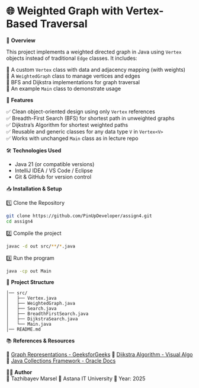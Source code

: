 # 🌐 Weighted Graph with Vertex-Based Traversal

📌 **Overview**

This project implements a weighted directed graph in Java using `Vertex` objects instead of traditional `Edge` classes. It includes:

🔹 A custom `Vertex` class with data and adjacency mapping (with weights)  
🔹 A `WeightedGraph` class to manage vertices and edges  
🔹 BFS and Dijkstra implementations for graph traversal  
🔹 An example `Main` class to demonstrate usage

🚀 **Features**

✅ Clean object-oriented design using only `Vertex` references  
✅ Breadth-First Search (BFS) for shortest path in unweighted graphs  
✅ Dijkstra’s Algorithm for shortest weighted paths  
✅ Reusable and generic classes for any data type `V` in `Vertex<V>`  
✅ Works with unchanged `Main` class as in lecture repo

🛠 **Technologies Used**

- Java 21 (or compatible versions)
- IntelliJ IDEA / VS Code / Eclipse
- Git & GitHub for version control

📥 **Installation & Setup**

1️⃣ Clone the Repository
```bash
git clone https://github.com/PinUpDeveloper/assign4.git
cd assign4
```

2️⃣ Compile the project
```bash
javac -d out src/**/*.java
```

3️⃣ Run the program
```bash
java -cp out Main
```

📂 **Project Structure**
```
│── src/
│   ├── Vertex.java
│   ├── WeightedGraph.java
│   ├── Search.java
│   ├── BreadthFirstSearch.java
│   ├── DijkstraSearch.java
│   └── Main.java
│── README.md
```

📚 **References & Resources**

📖 [Graph Representations - GeeksforGeeks](https://www.geeksforgeeks.org/graph-data-structure-and-algorithms/)
📖 [Dijkstra Algorithm - Visual Algo](https://visualgo.net/en/sssp)
📖 [Java Collections Framework - Oracle Docs](https://docs.oracle.com/javase/8/docs/technotes/guides/collections/overview.html)

👨‍💻 **Author**  
👤 Tazhibayev Marsel
📌 Astana IT University
📅 Year: 2025